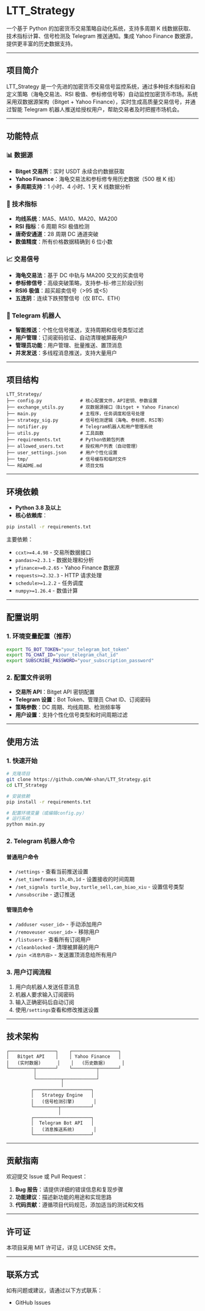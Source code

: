 # LTT_Strategy

一个基于 Python 的加密货币交易策略自动化系统，支持多周期 K 线数据获取、技术指标计算、信号检测及 Telegram 推送通知。集成 Yahoo Finance 数据源，提供更丰富的历史数据支持。

---

## 项目简介

LTT_Strategy 是一个先进的加密货币交易信号监控系统，通过多种技术指标和自定义策略（海龟交易法、RSI 极值、参标修信号等）自动监控加密货币市场。系统采用双数据源架构（Bitget + Yahoo Finance），实时生成高质量交易信号，并通过智能 Telegram 机器人推送给授权用户，帮助交易者及时把握市场机会。

---

## 功能特点

### 📊 数据源

- **Bitget 交易所**：实时 USDT 永续合约数据获取
- **Yahoo Finance**：海龟交易法和参标修专用历史数据（500 根 K 线）
- **多周期支持**：1 小时、4 小时、1 天 K 线数据分析

### 🔧 技术指标

- **均线系统**：MA5、MA10、MA20、MA200
- **RSI 指标**：6 周期 RSI 极值检测
- **唐奇安通道**：28 周期 DC 通道突破
- **数值精度**：所有价格数据精确到 6 位小数

### 📈 交易信号

- **海龟交易法**：基于 DC 中轨与 MA200 交叉的买卖信号
- **参标修信号**：高级突破策略，支持参-标-修三阶段识别
- **RSI6 极值**：超买超卖信号（>95 或<5）
- **五连阴**：连续下跌预警信号（仅 BTC、ETH）

### 🤖 Telegram 机器人

- **智能推送**：个性化信号推送，支持周期和信号类型过滤
- **用户管理**：订阅密码验证、自动清理被屏蔽用户
- **管理员功能**：用户管理、批量推送、置顶消息
- **并发发送**：多线程消息推送，支持大量用户

---

## 项目结构

```
LTT_Strategy/
├── config.py              # 核心配置文件，API密钥、参数设置
├── exchange_utils.py      # 双数据源接口（Bitget + Yahoo Finance）
├── main.py                # 主程序，任务调度和信号处理
├── strategy_sig.py        # 信号检测逻辑（海龟、参标修、RSI等）
├── notifier.py            # Telegram机器人和用户管理系统
├── utils.py               # 工具函数
├── requirements.txt       # Python依赖包列表
├── allowed_users.txt      # 授权用户列表（自动管理）
├── user_settings.json     # 用户个性化设置
├── tmp/                   # 信号缓存和临时文件
└── README.md              # 项目文档
```

---

## 环境依赖

- **Python 3.8 及以上**
- **核心依赖库**：

```bash
pip install -r requirements.txt
```

主要依赖：

- `ccxt>=4.4.98` - 交易所数据接口
- `pandas>=2.3.1` - 数据处理和分析
- `yfinance>=0.2.65` - Yahoo Finance 数据源
- `requests>=2.32.3` - HTTP 请求处理
- `schedule>=1.2.2` - 任务调度
- `numpy>=1.26.4` - 数值计算

---

## 配置说明

### 1. 环境变量配置（推荐）

```bash
export TG_BOT_TOKEN="your_telegram_bot_token"
export TG_CHAT_ID="your_telegram_chat_id"
export SUBSCRIBE_PASSWORD="your_subscription_password"
```

### 2. 配置文件说明

- **交易所 API**：Bitget API 密钥配置
- **Telegram 设置**：Bot Token、管理员 Chat ID、订阅密码
- **策略参数**：DC 周期、均线周期、检测频率等
- **用户设置**：支持个性化信号类型和时间周期过滤

---

## 使用方法

### 1. 快速开始

```bash
# 克隆项目
git clone https://github.com/WW-shan/LTT_Strategy.git
cd LTT_Strategy

# 安装依赖
pip install -r requirements.txt

# 配置环境变量（或编辑config.py）
# 运行系统
python main.py
```

### 2. Telegram 机器人命令

#### 普通用户命令

- `/settings` - 查看当前推送设置
- `/set_timeframes 1h,4h,1d` - 设置接收的时间周期
- `/set_signals turtle_buy,turtle_sell,can_biao_xiu` - 设置信号类型
- `/unsubscribe` - 退订推送

#### 管理员命令

- `/adduser <user_id>` - 手动添加用户
- `/removeuser <user_id>` - 移除用户
- `/listusers` - 查看所有订阅用户
- `/cleanblocked` - 清理被屏蔽的用户
- `/pin <消息内容>` - 发送置顶消息给所有用户

### 3. 用户订阅流程

1. 用户向机器人发送任意消息
2. 机器人要求输入订阅密码
3. 输入正确密码后自动订阅
4. 使用`/settings`查看和修改推送设置

---

## 技术架构

```
┌─────────────────┐    ┌─────────────────┐
│   Bitget API    │    │ Yahoo Finance   │
│   (实时数据)      │    │   (历史数据)      │
└─────────┬───────┘    └─────────┬───────┘
          │                      │
          └─────────┬────────────┘
                    │
         ┌─────────────────────┐
         │   Strategy Engine   │
         │   (信号检测引擎)       │
         └─────────┬───────────┘
                   │
         ┌─────────────────────┐
         │  Telegram Bot API   │
         │   (消息推送系统)       │
         └─────────────────────┘
```

---

## 贡献指南

欢迎提交 Issue 或 Pull Request：

1. **Bug 报告**：请提供详细的错误信息和复现步骤
2. **功能建议**：描述新功能的用途和实现思路
3. **代码贡献**：遵循项目代码规范，添加适当的测试和文档

---

## 许可证

本项目采用 MIT 许可证，详见 LICENSE 文件。

---

## 联系方式

如有问题或建议，请通过以下方式联系：

- GitHub Issues
